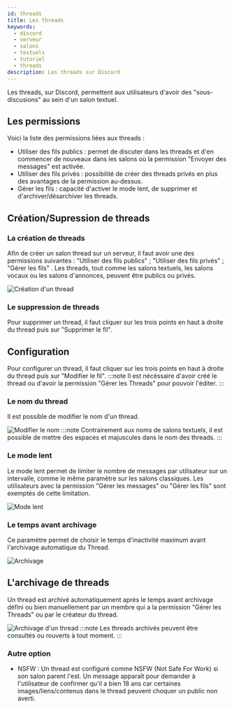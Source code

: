 ```yaml
---
id: threads
title: Les threads
keywords:
  - discord
  - serveur
  - salons
  - textuels
  - tutoriel
  - threads
description: Les threads sur Discord
---
```


Les threads, sur Discord, permettent aux utilisateurs d'avoir des "sous-discusions" au sein d'un salon textuel.

## Les permissions

Voici la liste des permissions liées aux threads :
- Utiliser des fils publics : permet de discuter dans les threads et d'en commencer de nouveaux dans les salons où la permission "Envoyer des messages" est activée.
- Utiliser des fils privés : possibilité de créer des threads privés en plus des avantages de la permission au-dessus.
- Gérer les fils : capacité d'activer le mode lent, de supprimer et d'archiver/désarchiver les threads.

## Création/Supression de threads
### La création de threads

Afin de créer un salon thread sur un serveur, il faut avoir une des permissions suivantes : "Utiliser des fils publics" ; "Utiliser des fils privés" ; "Gérer les fils" . Les threads, tout comme les salons textuels, les salons vocaux ou les salons d'annonces, peuvent être publics ou privés.

![Création d'un thread](https://i.discord.fr/xeH.png)
### Le suppression de threads
Pour supprimer un thread, il faut cliquer sur les trois points en haut à droite du thread puis sur "Supprimer le fil".

## Configuration 

Pour configurer un thread, il faut cliquer sur les trois points en haut à droite du thread puis sur "Modifier le fil".
:::note
Il est nécéssaire d'avoir créé le thread ou d'avoir la permission "Gérer les Threads" pour pouvoir l'éditer.
:::


### Le nom du thread

Il est possible de modifier le nom d'un thread.

![Modifier le nom](https://i.discord.fr/G95.png)
:::note
Contrairement aux noms de salons textuels, il est possible de mettre des espaces et majuscules dans le nom des threads.
:::

### Le mode lent

Le mode lent permet de limiter le nombre de messages par utilisateur sur un intervalle, comme le même paramètre sur les salons classiques. Les utilisateurs avec la permission "Gérer les messages" ou "Gérer les fils" sont exemptés de cette limitation.

![Mode lent](https://i.discord.fr/rdC.png)

### Le temps avant archivage

Ce paramètre permet de choisir le temps d'inactivité maximum avant l'archivage automatique du Thread.

![Archivage](https://i.discord.fr/QYD.png)

## L'archivage de threads

Un thread est archivé automatiquement après le temps avant archivage défini ou bien manuellement par un membre qui a la permission "Gérer les Threads" ou par le créateur du thread.

![Archivage d'un thread](https://i.discord.fr/0gJ.png)
:::note
Les threads archivés peuvent être consultés ou rouverts à tout moment.
:::

### Autre option

 - NSFW : Un thread est configuré comme NSFW (Not Safe For Work) si son salon parent l'est. Un message apparaît pour demander à l'utilisateur de confirmer qu'il a bien 18 ans car certaines images/liens/contenus dans le thread peuvent choquer un public non averti.
